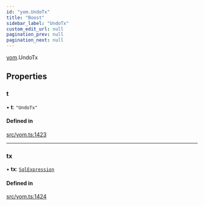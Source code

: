 ```yaml
---
id: "yom.UndoTx"
title: "Boost"
sidebar_label: "UndoTx"
custom_edit_url: null
pagination_prev: null
pagination_next: null
---
```


[yom](../namespaces/yom.md).UndoTx

## Properties

### t

• **t**: ``"UndoTx"``

#### Defined in

[src/yom.ts:1423](https://github.com/yolmio/boost/blob/5cada48/src/yom.ts#L1423)

___

### tx

• **tx**: [`SqlExpression`](../namespaces/yom.md#sqlexpression)

#### Defined in

[src/yom.ts:1424](https://github.com/yolmio/boost/blob/5cada48/src/yom.ts#L1424)
